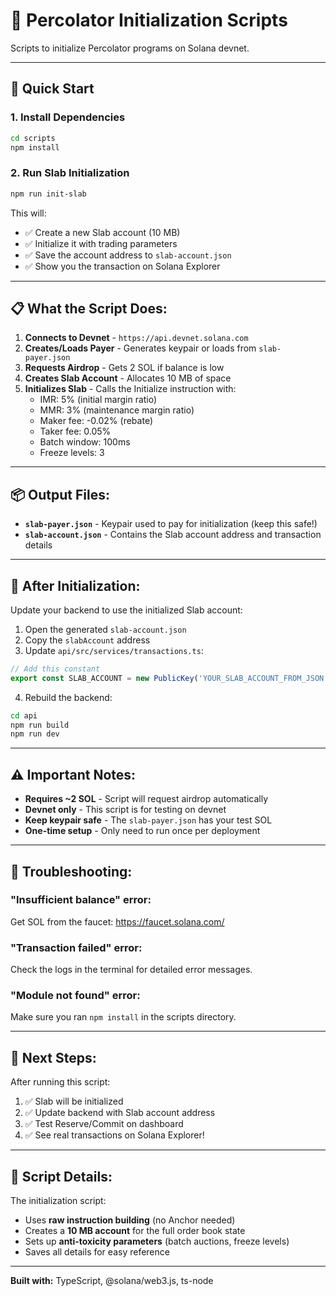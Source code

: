 # 🔧 Percolator Initialization Scripts

Scripts to initialize Percolator programs on Solana devnet.

---

## 🚀 Quick Start

### **1. Install Dependencies**

```bash
cd scripts
npm install
```

### **2. Run Slab Initialization**

```bash
npm run init-slab
```

This will:
- ✅ Create a new Slab account (10 MB)
- ✅ Initialize it with trading parameters
- ✅ Save the account address to `slab-account.json`
- ✅ Show you the transaction on Solana Explorer

---

## 📋 **What the Script Does:**

1. **Connects to Devnet** - `https://api.devnet.solana.com`
2. **Creates/Loads Payer** - Generates keypair or loads from `slab-payer.json`
3. **Requests Airdrop** - Gets 2 SOL if balance is low
4. **Creates Slab Account** - Allocates 10 MB of space
5. **Initializes Slab** - Calls the Initialize instruction with:
   - IMR: 5% (initial margin ratio)
   - MMR: 3% (maintenance margin ratio)
   - Maker fee: -0.02% (rebate)
   - Taker fee: 0.05%
   - Batch window: 100ms
   - Freeze levels: 3

---

## 📦 **Output Files:**

- **`slab-payer.json`** - Keypair used to pay for initialization (keep this safe!)
- **`slab-account.json`** - Contains the Slab account address and transaction details

---

## 🔗 **After Initialization:**

Update your backend to use the initialized Slab account:

1. Open the generated `slab-account.json`
2. Copy the `slabAccount` address
3. Update `api/src/services/transactions.ts`:

```typescript
// Add this constant
export const SLAB_ACCOUNT = new PublicKey('YOUR_SLAB_ACCOUNT_FROM_JSON');
```

4. Rebuild the backend:
```bash
cd api
npm run build
npm run dev
```

---

## ⚠️ **Important Notes:**

- **Requires ~2 SOL** - Script will request airdrop automatically
- **Devnet only** - This script is for testing on devnet
- **Keep keypair safe** - The `slab-payer.json` has your test SOL
- **One-time setup** - Only need to run once per deployment

---

## 🐛 **Troubleshooting:**

### **"Insufficient balance" error:**
Get SOL from the faucet: https://faucet.solana.com/

### **"Transaction failed" error:**
Check the logs in the terminal for detailed error messages.

### **"Module not found" error:**
Make sure you ran `npm install` in the scripts directory.

---

## 🎯 **Next Steps:**

After running this script:

1. ✅ Slab will be initialized
2. ✅ Update backend with Slab account address
3. ✅ Test Reserve/Commit on dashboard
4. ✅ See real transactions on Solana Explorer!

---

## 📝 **Script Details:**

The initialization script:
- Uses **raw instruction building** (no Anchor needed)
- Creates a **10 MB account** for the full order book state
- Sets up **anti-toxicity parameters** (batch auctions, freeze levels)
- Saves all details for easy reference

---

**Built with:** TypeScript, @solana/web3.js, ts-node

